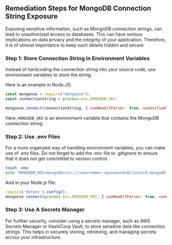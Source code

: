 

## Remediation Steps for MongoDB Connection String Exposure
Exposing sensitive information, such as MongoDB connection strings, can lead to unauthorized access to databases. This can have serious implications on data privacy and the integrity of your application. Therefore, it is of utmost importance to keep such details hidden and secure.

### Step 1: Store Connection String in Environment Variables
Instead of hardcoding the connection string into your source code, use environment variables to store the string.

Here is an example in Node.JS:

```javascript
const mongoose = require("mongoose");
const connectionString = process.env.MONGODB_URI;

mongoose.connect(connectionString, { useNewUrlParser: true, useUnifiedTopology: true })
```

Here, `MONGODB_URI` is an environment variable that contains the MongoDB connection string. 

### Step 2: Use .env Files
For a more organized way of handling environment variables, you can make use of .env files. Do not forget to add the .env file to .gitignore to ensure that it does not get committed to version control.

```bash
touch .env
echo "MONGODB_URI=mongodb+srv://<username>:<password>@cluster0.mongodb.net/<dbname>?retryWrites=true&w=majority" >> .env
```
And in your Node.js file:

```javascript
require('dotenv').config();
mongoose.connect(process.env.MONGODB_URI, { useNewUrlParser: true, useUnifiedTopology: true })
```

### Step 3: Use A Secrets Manager
For further security, consider using a secrets manager, such as AWS Secrets Manager or HashiCorp Vault, to store sensitive data like connection strings. This helps in securely storing, retrieving, and managing secrets across your infrastructure.
